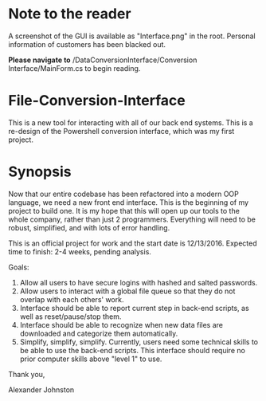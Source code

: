 # Note to the reader

A screenshot of the GUI is available as "Interface.png" in the root. Personal information of customers has been blacked out.

**Please navigate to** /DataConversionInterface/Conversion Interface/MainForm.cs to begin reading.

# File-Conversion-Interface

This is a new tool for interacting with all of our back end systems. This is a re-design of the Powershell conversion interface, which was my first project.

# Synopsis

Now that our entire codebase has been refactored into a modern OOP language, we need a new front end interface. This is the beginning of my project to build one. It is my hope that this will open up our tools to the whole company, rather than just 2 programmers. Everything will need to be robust, simplified, and with lots of error handling.

This is an official project for work and the start date is 12/13/2016. Expected time to finish: 2-4 weeks, pending analysis.

Goals:
  1. Allow all users to have secure logins with hashed and salted passwords.
  2. Allow users to interact with a global file queue so that they do not overlap with each others' work.
  3. Interface should be able to report current step in back-end scripts, as well as reset/pause/stop them.
  4. Interface should be able to recognize when new data files are downloaded and categorize them automatically.
  5. Simplify, simplify, simplify. Currently, users need some technical skills to be able to use the back-end scripts. This interface should require no prior computer skills above "level 1" to use.

Thank you,

Alexander Johnston
